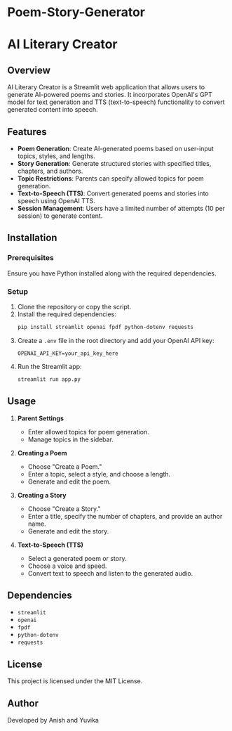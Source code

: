 # Poem-Story-Generator
# AI Literary Creator

## Overview
AI Literary Creator is a Streamlit web application that allows users to generate AI-powered poems and stories. It incorporates OpenAI's GPT model for text generation and TTS (text-to-speech) functionality to convert generated content into speech.

## Features
- **Poem Generation**: Create AI-generated poems based on user-input topics, styles, and lengths.
- **Story Generation**: Generate structured stories with specified titles, chapters, and authors.
- **Topic Restrictions**: Parents can specify allowed topics for poem generation.
- **Text-to-Speech (TTS)**: Convert generated poems and stories into speech using OpenAI TTS.
- **Session Management**: Users have a limited number of attempts (10 per session) to generate content.

## Installation
### Prerequisites
Ensure you have Python installed along with the required dependencies.

### Setup
1. Clone the repository or copy the script.
2. Install the required dependencies:
   ```sh
   pip install streamlit openai fpdf python-dotenv requests
   ```
3. Create a `.env` file in the root directory and add your OpenAI API key:
   ```env
   OPENAI_API_KEY=your_api_key_here
   ```
4. Run the Streamlit app:
   ```sh
   streamlit run app.py
   ```

## Usage
1. **Parent Settings**
   - Enter allowed topics for poem generation.
   - Manage topics in the sidebar.

2. **Creating a Poem**
   - Choose "Create a Poem."
   - Enter a topic, select a style, and choose a length.
   - Generate and edit the poem.

3. **Creating a Story**
   - Choose "Create a Story."
   - Enter a title, specify the number of chapters, and provide an author name.
   - Generate and edit the story.

4. **Text-to-Speech (TTS)**
   - Select a generated poem or story.
   - Choose a voice and speed.
   - Convert text to speech and listen to the generated audio.

## Dependencies
- `streamlit`
- `openai`
- `fpdf`
- `python-dotenv`
- `requests`

## License
This project is licensed under the MIT License.

## Author
Developed by Anish and Yuvika

